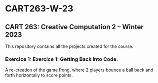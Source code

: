 # CART263-W-23

## CART 263: Creative Computation 2 – Winter 2023

This repository contains all the projects created for the course.

### Exercice 1: Exercice 1: Getting Back into Code.

A re-creation of the game Pong, where 2 players bounce a ball back and forth horizontally to score points.
